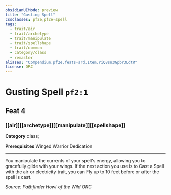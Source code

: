 ```yaml
---
obsidianUIMode: preview
title: "Gusting Spell"
cssclasses: pf2e,pf2e-spell
tags:
  - trait/air
  - trait/archetype
  - trait/manipulate
  - trait/spellshape
  - trait/common
  - category/class
  - remaster
aliases: "Compendium.pf2e.feats-srd.Item.riQ8sn3Gpbr3LdtR"
license: ORC
---
```

# Gusting Spell `pf2:1`
## Feat 4
### [[air]][[archetype]][[manipulate]][[spellshape]]

**Category** class; 



**Prerequisites** Winged Warrior Dedication
* * *
You manipulate the currents of your spell's energy, allowing you to gracefully glide with your wings. If the next action you use is to Cast a Spell with the air or electricity trait, you can Fly up to 10 feet before or after the spell is cast.

*Source: Pathfinder Howl of the Wild*
*ORC*